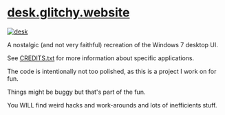 # [desk.glitchy.website](https://desk.glitchy.website)

[![desk](https://user-images.githubusercontent.com/1018253/128142121-5713a030-8b5d-4ab9-9ddc-68c32236b88d.png)](https://desk.glitchy.website)

A nostalgic (and not very faithful) recreation of the Windows 7 desktop UI.

See [CREDITS.txt](./src/CREDITS.txt) for more information about specific applications.

The code is intentionally not too polished, as this is a project I work on for fun.

Things might be buggy but that's part of the fun.

You WILL find weird hacks and work-arounds and lots of inefficients stuff.
